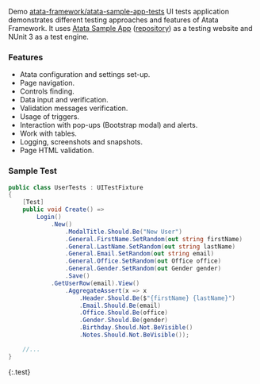 Demo [atata-framework/atata-sample-app-tests](https://github.com/atata-framework/atata-sample-app-tests) UI tests application demonstrates different testing approaches and features of Atata Framework.
It uses [Atata Sample App](https://demo.atata.io/) ([repository](https://github.com/atata-framework/atata-sample-app)) as a testing website and NUnit 3 as a test engine.

### Features

- Atata configuration and settings set-up.
- Page navigation.
- Controls finding.
- Data input and verification.
- Validation messages verification.
- Usage of triggers.
- Interaction with pop-ups (Bootstrap modal) and alerts.
- Work with tables.
- Logging, screenshots and snapshots.
- Page HTML validation.

### Sample Test

```cs
public class UserTests : UITestFixture
{
    [Test]
    public void Create() =>
        Login()
            .New()
                .ModalTitle.Should.Be("New User")
                .General.FirstName.SetRandom(out string firstName)
                .General.LastName.SetRandom(out string lastName)
                .General.Email.SetRandom(out string email)
                .General.Office.SetRandom(out Office office)
                .General.Gender.SetRandom(out Gender gender)
                .Save()
            .GetUserRow(email).View()
                .AggregateAssert(x => x
                    .Header.Should.Be($"{firstName} {lastName}")
                    .Email.Should.Be(email)
                    .Office.Should.Be(office)
                    .Gender.Should.Be(gender)
                    .Birthday.Should.Not.BeVisible()
                    .Notes.Should.Not.BeVisible());

    //...
}
```
{:.test}